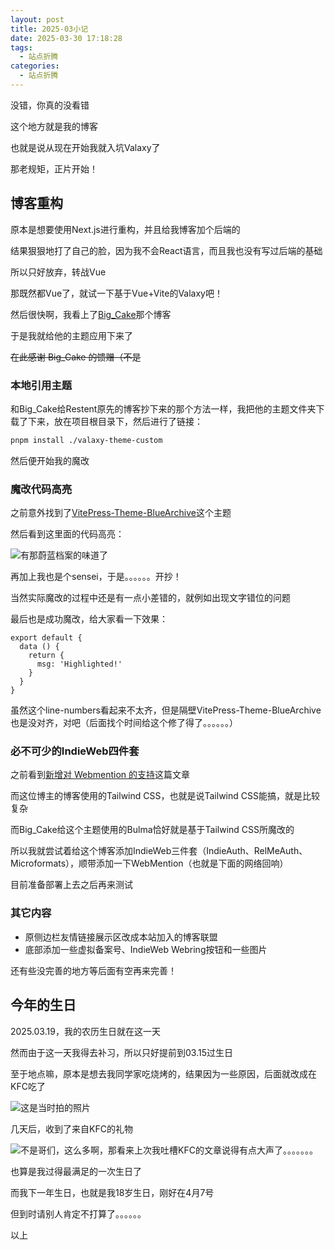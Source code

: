 ```yaml
---
layout: post
title: 2025-03小记
date: 2025-03-30 17:18:28
tags:
  - 站点折腾
categories:
  - 站点折腾
---
```

没错，你真的没看错

这个地方就是我的博客

也就是说从现在开始我就入坑Valaxy了

<!-- more -->

那老规矩，正片开始！

## 博客重构

原本是想要使用Next.js进行重构，并且给我博客加个后端的

结果狠狠地打了自己的脸，因为我不会React语言，而且我也没有写过后端的基础

所以只好放弃，转战Vue

那既然都Vue了，就试一下基于Vue+Vite的Valaxy吧！

然后很快啊，我看上了[Big_Cake](https://www.lihaoyu.cn/)那个博客

于是我就给他的主题应用下来了

~~在此感谢 Big_Cake 的馈赠（不是~~

### 本地引用主题

和Big_Cake<psw>给Restent原先的博客抄下来的那个</psw>方法一样，我把他的主题文件夹下载了下来，放在项目根目录下，然后进行了链接：

```bash
pnpm install ./valaxy-theme-custom
```

然后便开始我的魔改

### 魔改代码高亮

之前意外找到了[VitePress-Theme-BlueArchive](https://github.com/Alittfre/VitePress-Theme-BlueArchive)这个主题

然后看到这里面的代码高亮：

![有那蔚蓝档案的味道了](https://images1.blog.sinzmise.top/profile/msedge_gE5LfWQSJO.avif)

再加上我也是个sensei，于是。。。。。。<psw>开抄！</psw>

当然实际魔改的过程中还是有一点小差错的，就例如出现文字错位的问题

最后也是成功魔改，给大家看一下效果：

```js:line-numbers
export default {
  data () {
    return {
      msg: 'Highlighted!'
    }
  }
}
```

<psw>虽然这个line-numbers看起来不太齐，但是隔壁VitePress-Theme-BlueArchive也是没对齐，对吧（后面找个时间给这个修了得了。。。。。。）</psw>

### 必不可少的IndieWeb四件套

之前看到[新增对 Webmention 的支持](https://blog.outv.im/2021/webmention/)这篇文章

而这位博主的博客使用的Tailwind CSS，也就是说Tailwind CSS能搞，就是比较复杂

而Big_Cake给这个主题使用的Bulma恰好就是基于Tailwind CSS所魔改的

所以我就尝试着给这个博客添加IndieWeb三件套（IndieAuth、RelMeAuth、Microformats），顺带添加一下WebMention（也就是下面的网络回响）

目前准备部署上去之后再来测试

### 其它内容

- 原侧边栏友情链接展示区改成本站加入的博客联盟
- 底部添加一些虚拟备案号、IndieWeb Webring按钮和一些图片

还有些没完善的地方等后面有空再来完善！

## 今年的生日

2025.03.19，我的农历生日就在这一天

然而由于这一天我得去补习，所以只好提前到03.15过生日

至于地点嘛，原本是想去我同学家吃烧烤的，结果因为一些原因，后面就改成在KFC吃了

![这是当时拍的照片]()

几天后，收到了来自KFC的礼物

![不是哥们，这么多啊，那看来上次我吐槽KFC的文章说得有点大声了。。。。。。。]()

也算是我过得最满足的一次生日了

而我下一年生日，也就是我18岁生日，刚好在4月7号

但到时请别人肯定不打算了。。。。。。




以上